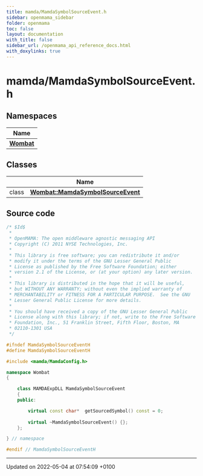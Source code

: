```yaml
---
title: mamda/MamdaSymbolSourceEvent.h
sidebar: openmama_sidebar
folder: openmama
toc: false
layout: documentation
with_title: false
sidebar_url: /openmama_api_reference_docs.html
with_doxylinks: true
---
```


# mamda/MamdaSymbolSourceEvent.h



## Namespaces

| Name           |
| -------------- |
| **[Wombat](namespaceWombat.html)**  |

## Classes

|                | Name           |
| -------------- | -------------- |
| class | **[Wombat::MamdaSymbolSourceEvent](classWombat_1_1MamdaSymbolSourceEvent.html)**  |




## Source code

```cpp
/* $Id$
 *
 * OpenMAMA: The open middleware agnostic messaging API
 * Copyright (C) 2011 NYSE Technologies, Inc.
 *
 * This library is free software; you can redistribute it and/or
 * modify it under the terms of the GNU Lesser General Public
 * License as published by the Free Software Foundation; either
 * version 2.1 of the License, or (at your option) any later version.
 *
 * This library is distributed in the hope that it will be useful,
 * but WITHOUT ANY WARRANTY; without even the implied warranty of
 * MERCHANTABILITY or FITNESS FOR A PARTICULAR PURPOSE.  See the GNU
 * Lesser General Public License for more details.
 *
 * You should have received a copy of the GNU Lesser General Public
 * License along with this library; if not, write to the Free Software
 * Foundation, Inc., 51 Franklin Street, Fifth Floor, Boston, MA
 * 02110-1301 USA
 */

#ifndef MamdaSymbolSourceEventH
#define MamdaSymbolSourceEventH

#include <mamda/MamdaConfig.h>

namespace Wombat
{

    class MAMDAExpDLL MamdaSymbolSourceEvent
    {
    public:

        virtual const char*  getSourcedSymbol() const = 0;
        
        virtual ~MamdaSymbolSourceEvent() {};
    };

} // namespace

#endif // MamdaSymbolSourceEventH
```


-------------------------------

Updated on 2022-05-04 at 07:54:09 +0100
